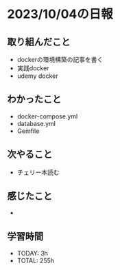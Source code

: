 # 2023/10/04の日報


## 取り組んだこと
- dockerの環境構築の記事を書く
- 実践docker
- udemy docker

## わかったこと
- docker-compose.yml
- database.yml
- Gemfile

## 次やること
- チェリー本読む

## 感じたこと
- 

## 学習時間
- TODAY: 3h
- TOTAL: 255h
